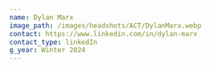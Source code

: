 ```yaml
---
name: Dylan Marx
image_path: /images/headshots/ACT/DylanMarx.webp
contact: https://www.linkedin.com/in/dylan-marx
contact_type: linkedIn
g_year: Winter 2024
---
```

